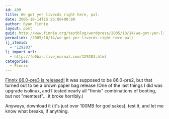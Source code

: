 ```yaml
---
id: 499
title: We got yer livecds right here, pal.
date: 2005-10-14T15:26:00+00:00
author: Ryan Finnie
layout: post
guid: http://www.finnie.org/testblog/wordpress/2005/10/14/we-got-yer-livecds-right-here-pal/
permalink: /2005/10/14/we-got-yer-livecds-right-here-pal/
lj_itemid:
  - "129283"
lj_import_url:
  - http://fo0bar.livejournal.com/129283.html
categories:
  - Finnix
---
```

[Finnix 86.0-pre3 is released!](http://www.finnix.org/) It was supposed to be 86.0-pre2, but that turned out to be a brown paper bag release (One of the last things I did was upgrade isolinux, and I tested nearly all "finnix" combinations of booting, but not "memtest"... it broke horribly.)

Anyways, download it (it's just over 100MB for god sakes), test it, and let me know what breaks, if anything.
